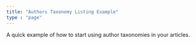 ```yaml
---
title: "Authors Taxonomy Listing Example"
type : "page"
---
```


A quick example of how to start using author taxonomies in your articles.
